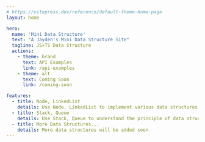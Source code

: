 ```yaml
---
# https://vitepress.dev/reference/default-theme-home-page
layout: home

hero:
  name: 'Mini Data Structure'
  text: "A Jayden's Mini Data Structure Site"
  tagline: JS+TS Data Structure
  actions:
    - theme: brand
      text: API Examples
      link: /api-examples
    - theme: alt
      text: Coming Soon
      link: /coming-soon

features:
  - title: Node, LinkedList
    details: Use Node, LinkedList to implement various data structures
  - title: Stack, Queue
    details: Use Stack, Queue to understand the principle of data structure
  - title: More Data Structures...
    details: More data structures will be added soon
---
```

